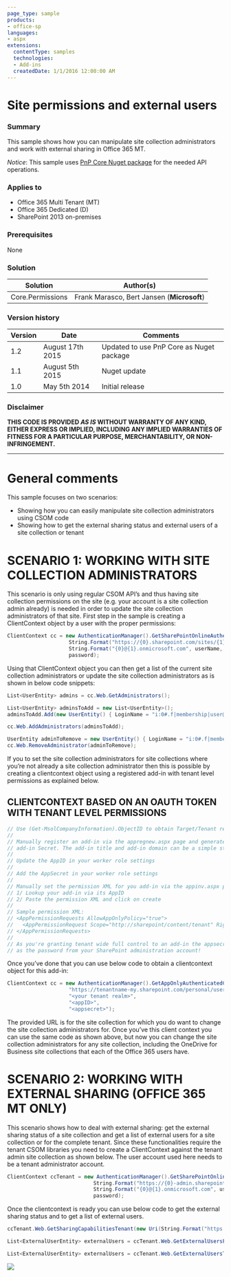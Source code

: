 ```yaml
---
page_type: sample
products:
- office-sp
languages:
- aspx
extensions:
  contentType: samples
  technologies:
  - Add-ins
  createdDate: 1/1/2016 12:00:00 AM
---
```

# Site permissions and external users #

### Summary ###
This sample shows how you can manipulate site collection administrators and work with external sharing in Office 365 MT.

*Notice*: This sample uses [PnP Core Nuget package](https://github.com/OfficeDev/PnP-sites-core) for the needed API operations.

### Applies to ###
-  Office 365 Multi Tenant (MT)
-  Office 365 Dedicated (D)
-  SharePoint 2013 on-premises

### Prerequisites ###
None

### Solution ###
Solution | Author(s)
---------|----------
Core.Permissions | Frank Marasco, Bert Jansen (**Microsoft**)

### Version history ###
Version  | Date | Comments
---------| -----| --------
1.2  | August 17th 2015 | Updated to use PnP Core as Nuget package
1.1  | August 5th 2015 | Nuget update
1.0  | May 5th 2014 | Initial release

### Disclaimer ###
**THIS CODE IS PROVIDED *AS IS* WITHOUT WARRANTY OF ANY KIND, EITHER EXPRESS OR IMPLIED, INCLUDING ANY IMPLIED WARRANTIES OF FITNESS FOR A PARTICULAR PURPOSE, MERCHANTABILITY, OR NON-INFRINGEMENT.**


----------

# General comments #
This sample focuses on two scenarios:
-  Showing how you can easily manipulate site collection administrators using CSOM code
-  Showing how to get the external sharing status and external users of a site collection or tenant

# SCENARIO 1: WORKING WITH SITE COLLECTION ADMINISTRATORS #
This scenario is only using regular CSOM API’s and thus having site collection permissions on the site (e.g. your account is a site collection admin already) is needed in order to update the site collection administrators of that site. First step in the sample is creating a ClientContext object by a user with the proper permissions:

```C#
ClientContext cc = new AuthenticationManager().GetSharePointOnlineAuthenticatedContextTenant(
                    String.Format("https://{0}.sharepoint.com/sites/{1}", tenantName, siteName),
                    String.Format("{0}@{1}.onmicrosoft.com", userName, tenantName), 
                    password); 
```

Using that ClientContext object you can then get a list of the current site collection administrators or update the site collection administrators as is shown in below code snippets:

```C#
List<UserEntity> admins = cc.Web.GetAdministrators();

List<UserEntity> adminsToAdd = new List<UserEntity>();
adminsToAdd.Add(new UserEntity() { LoginName = "i:0#.f|membership|user@domain" });

cc.Web.AddAdministrators(adminsToAdd);

UserEntity adminToRemove = new UserEntity() { LoginName = "i:0#.f|membership|user@domain" };
cc.Web.RemoveAdministrator(adminToRemove);
```

If you to set the site collection administrators for site collections where you’re not already a site collection administrator then this is possible by creating a clientcontext object using a registered add-in with tenant level permissions as explained below.

## CLIENTCONTEXT BASED ON AN OAUTH TOKEN WITH TENANT LEVEL PERMISSIONS ##

```C#
// Use (Get-MsolCompanyInformation).ObjectID to obtain Target/Tenant realm: <guid>
//
// Manually register an add-in via the appregnew.aspx page and generate an add-in ID and 
// add-in Secret. The add-in title and add-in domain can be a simple string like "MyApp"
//
// Update the AppID in your worker role settings
//
// Add the AppSecret in your worker role settings 
//
// Manually set the permission XML for you add-in via the appinv.aspx page:
// 1/ Lookup your add-in via its AppID
// 2/ Paste the permission XML and click on create
//
// Sample permission XML:
// <AppPermissionRequests AllowAppOnlyPolicy="true">
//   <AppPermissionRequest Scope="http://sharepoint/content/tenant" Right="FullControl" />
// </AppPermissionRequests>
//
// As you're granting tenant wide full control to an add-in the appsecret is as important
// as the password from your SharePoint administration account!
```

Once you’ve done that you can use below code to obtain a clientcontext object for this add-in:

```C#
ClientContext cc = new AuthenticationManager().GetAppOnlyAuthenticatedContext(
                    "https://tenantname-my.sharepoint.com/personal/user2", 
                    "<your tenant realm>", 
                    "<appID>", 
                    "<appsecret>");
```

The provided URL is for the site collection for which you do want to change the site collection administrators for. Once you’ve this client context you can use the same code as shown above, but now you can change the site collection administrators for any site collection, including the OneDrive for Business site collections that each of the Office 365 users have.

# SCENARIO 2: WORKING WITH EXTERNAL SHARING (OFFICE 365 MT ONLY) #
This scenario shows how to deal with external sharing: get the external sharing status of a site collection and get a list of external users for a site collection or for the complete tenant. Since these functionalities require the tenant CSOM libraries you need to create a ClientContext against the tenant admin site collection as shown below. The user account used here needs to be a tenant administrator account.

```C#
ClientContext ccTenant = new AuthenticationManager().GetSharePointOnlineAuthenticatedContextTenant(
                            String.Format("https://{0}-admin.sharepoint.com/", tenantName), 
                            String.Format("{0}@{1}.onmicrosoft.com", userName, tenantName), 
                            password);
```

Once the clientcontext is ready you can use below code to get the external sharing status and to get a list of external users.

```C#
ccTenant.Web.GetSharingCapabilitiesTenant(new Uri(String.Format("https://{0}.sharepoint.com/sites/{1}", tenantName, siteName)))

List<ExternalUserEntity> externalUsers = ccTenant.Web.GetExternalUsersForSiteTenant(new Uri(String.Format("https://{0}.sharepoint.com/sites/{1}", tenantName, siteName)));

List<ExternalUserEntity> externalUsers = ccTenant.Web.GetExternalUsersTenant();
```

<img src="https://telemetry.sharepointpnp.com/pnp/samples/Core.SitePermissions" />